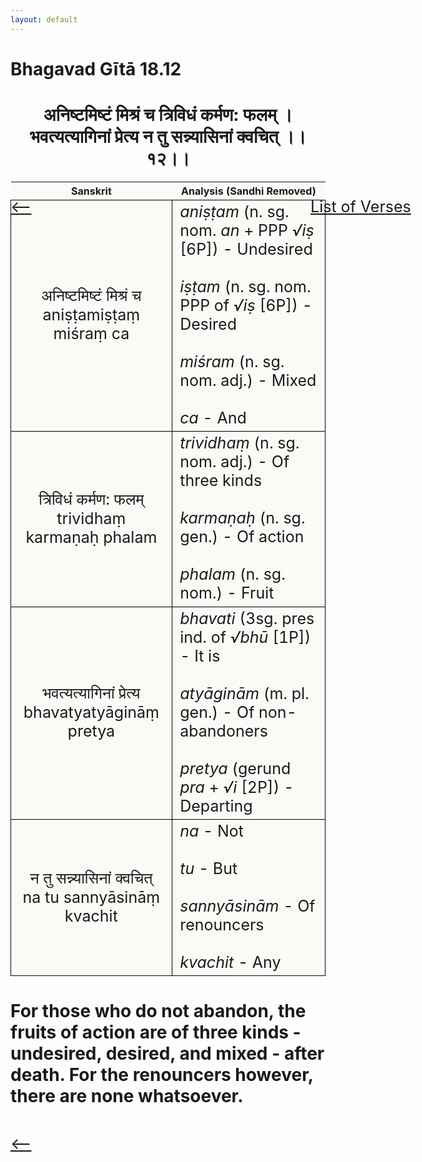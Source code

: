 ```yaml
---
layout: default
---
```

<!---
Text can be **bold**, _italic_, or ~~strikethrough~~.

[Link to another page](./another-page.html)

There should be whitespace between paragraphs.

There should be whitespace between paragraphs. We recommend including a README, or a file with information about your project.
--->

# Bhagavad Gītā 18.12

<style>
table {
  border-collapse: collapse;
  border-style: hidden;
}
th {
  background: #FBFAF7;
}
td {
  font-size: 25px;
  background: #FBFAF7;
  border: 1px solid black;
}
div.move {
  font-size: 25px;
}
</style>

<h1 style="text-align:center">
अनिष्टमिष्टं मिश्रं च त्रिविधं कर्मण: फलम् । <br>
भवत्यत्यागिनां प्रेत्य न तु सन्न्यासिनां क्वचित् ।।१२।।
</h1>
<div class="move" style="position:relative;min-width:960px">
 <p style="position: absolute;left:480px;top:0"><a href="./ch18.html">List of Verses</a></p>
</div>
<div class="move" style="position:relative;min-width:960px">
 <p style="position: absolute;left:0;top:0"><a href="./v18-11.html">⟵</a></p>
</div>
<div class="move" style="position:relative;min-width:960px">
 <p style="position: absolute;right:0;top:0"><a href="./v18-13.html">⟶</a></p>
</div>

| Sanskrit | Analysis (Sandhi Removed) |
|:-:|-|
|  अनिष्टमिष्टं मिश्रं च<br>aniṣṭamiṣṭaṃ miśraṃ ca | <em>aniṣṭam</em> (n. sg. nom. <em>an</em> + PPP <em>√iṣ</em> [6P]) - Undesired<br><br><em>iṣṭam</em> (n. sg. nom. PPP of <em>√iṣ</em> [6P]) - Desired<br><br><em>miśram</em> (n. sg. nom. adj.) - Mixed<br><br><em>ca</em> - And |
| त्रिविधं कर्मण: फलम्<br>trividhaṃ karmaṇaḥ phalam | <em>trividhaṃ</em> (n. sg. nom. adj.) - Of three kinds  <br><br><em>karmaṇaḥ</em> (n. sg. gen.) - Of action<br><br><em>phalam</em> (n. sg. nom.) - Fruit |
|  भवत्यत्यागिनां प्रेत्य<br>bhavatyatyāgināṃ pretya  | <em>bhavati</em> (3sg. pres ind. of <em>√bhū</em> [1P]) - It is <br><br><em>atyāginām</em> (m. pl. gen.) - Of non-abandoners<br><br><em>pretya</em> (gerund <em>pra</em> + <em>√i</em> [2P]) - Departing |
|  न तु सन्न्यासिनां क्वचित्<br>na tu sannyāsināṃ kvachit  | <em>na</em> - Not<br><br><em>tu</em> - But<br><br><em>sannyāsinām</em> - Of renouncers <br><br><em>kvachit</em> - Any |

<h1>
For those who do not abandon, the fruits of action are of three kinds -
undesired, desired, and mixed - after death. For the renouncers however, there
are none whatsoever.
</h1>
<div class="move" style="position:relative;min-width:960px">
 <p style="position: absolute;left:0;top:0"><a href="./v18-11.html">⟵</a></p>
</div>
<div class="move" style="position:relative;min-width:960px">
 <p style="position: absolute;right:0;top:0"><a href="./v18-13.html">⟶</a></p>
</div>
